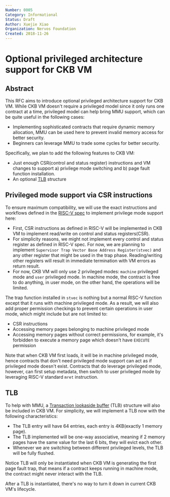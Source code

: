 ```yaml
---
Number: 0005
Category: Informational
Status: Draft
Author: Xuejie Xiao
Organization: Nervos Foundation
Created: 2018-11-26
---
```


# Optional privileged architecture support for CKB VM

## Abstract

This RFC aims to introduce optional privileged architecture support for CKB VM. While CKB VM doesn't require a privileged model since it only runs one contract at a time, privileged model can help bring MMU support, which can be quite useful in the following cases:

* Implementing sophisticated contracts that require dynamic memory allocation, MMU can be used here to prevent invalid memory access for better security.
* Beginners can leverage MMU to trade some cycles for better security.

Specifically, we plan to add the following features to CKB VM:

* Just enough CSR(control and status register) instructions and VM changes to support a) privilege mode switching and b) page fault function installation.
* An optional [TLB](https://en.wikipedia.org/wiki/Translation_lookaside_buffer) structure

## Privileged mode support via CSR instructions

To ensure maximum compatibility, we will use the exact instructions and workflows defined in the [RISC-V spec](https://riscv.org/specifications/privileged-isa/) to implement privilege mode support here:

* First, CSR instructions as defined in RISC-V will be implemented in CKB VM to implement read/write on control and status registers(CSR).
* For simplicity reasons, we might not implement every control and status register as defined in RISC-V spec. For now, we are planning to implement `Supervisor Trap Vector Base Address Register(stvec)` and any other register that might be used in the trap phase. Reading/writing other registers will result in immediate termination with VM errors as return result.
* For now, CKB VM will only use 2 privileged modes: `machine` privileged mode and `user` privileged mode. In machine mode, the contract is free to do anything, in user mode, on the other hand, the operations will be limited.

The trap function installed in `stvec` is nothing but a normal RISC-V function except that it runs with machine privileged mode. As a result, we will also add proper permission checkings to prevent certain operations in user mode, which might include but are not limited to:

* CSR instructions
* Accessing memory pages belonging to machine privileged mode
* Accessing memory pages without correct permissions, for example, it's forbidden to execute a memory page which doesn't have `EXECUTE` permission

Note that when CKB VM first loads, it will be in machine privileged mode, hence contracts that don't need privileged mode support can act as if privileged mode doesn't exist. Contracts that do leverage privileged mode, however, can first setup metadata, then switch to user privileged mode by leveraging RISC-V standard `mret` instruction.

## TLB

To help with MMU, a [Transaction lookaside buffer](https://en.wikipedia.org/wiki/Translation_lookaside_buffer) (TLB) structure will also be included in CKB VM. For simplicity, we will implement a TLB now with the following characteristics:

* The TLB entry will have 64 entries, each entry is 4KB(exactly 1 memory page).
* The TLB implemented will be one-way associative, meaning if 2 memory pages have the same value for the last 6 bits, they will evict each other.
* Whenever we are switching between different privileged levels, the TLB will be fully flushed.

Notice TLB will only be instantiated when CKB VM is generating the first page fault trap, that means if a contract keeps running in machine mode, the contract might never interact with the TLB.

After a TLB is instantiated, there's no way to turn it down in current CKB VM's lifecycle.
